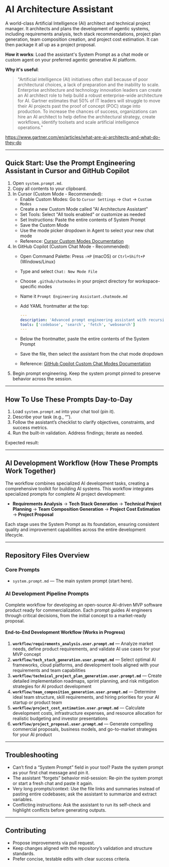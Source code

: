 # AI Architecture Assistant

A world-class Artificial Intelligence (AI) architect and technical project manager. It architects and plans the development of agentic systems, including requirements analysis, tech stack recommendations, project plan generation, team composition creation, and project cost estimation. It can then package it all up as a project proposal.

**How it works**: Load the assistant's System Prompt as a chat mode or custom agent on your preferred agentic generative AI platform.

**Why it's useful**:
> "Artificial intelligence (AI) initiatives often stall because of poor architectural choices, a lack of preparation and the inability to scale. Enterprise architecture and technology innovation leaders can create an AI architect role to help build a robust enterprise-wide architecture for AI.
Gartner estimates that 50% of IT leaders will struggle to move their AI projects past the proof of concept (POC) stage into production. To increase the chances of success, organizations can hire an AI architect to help define the architectural strategy, create workflows, identify toolsets and scale artificial intelligence operations."

<https://www.gartner.com/en/articles/what-are-ai-architects-and-what-do-they-do>

---

## Quick Start: Use the Prompt Engineering Assistant in Cursor and GitHub Copilot

1. Open `system.prompt.md`.
2. Copy all contents to your clipboard.
3. In Cursor (Custom Mode - Recommended):
   - Enable Custom Modes: Go to `Cursor Settings` → `Chat` → `Custom Modes`
   - Create a new Custom Mode called "AI Architecture Assistant"
   - Set Tools: Select "All tools enabled" or customize as needed
   - Set Instructions: Paste the entire contents of System Prompt
   - Save the Custom Mode
   - Use the mode picker dropdown in Agent to select your new chat mode
   - Reference: [Cursor Custom Modes Documentation](https://docs.cursor.com/en/agent/modes#custom)
4. In GitHub Copilot (Custom Chat Mode - Recommended):
   - Open Command Palette: Press `⇧⌘P` (macOS) or `Ctrl+Shift+P` (Windows/Linux)
   - Type and select `Chat: New Mode File`
   - Choose `.github/chatmodes` in your project directory for workspace-specific modes
   - Name it `Prompt Engineering Assistant.chatmode.md`
   - Add YAML frontmatter at the top:

     ```yaml
     ---
     description: 'Advanced prompt engineering assistant with recursive improvement capabilities'
     tools: ['codebase', 'search', 'fetch', 'websearch']
     ---
     ```

   - Below the frontmatter, paste the entire contents of the System Prompt
   - Save the file, then select the assistant from the chat mode dropdown
   - Reference: [GitHub Copilot Custom Chat Modes Documentation](https://code.visualstudio.com/docs/copilot/customization/custom-chat-modes)
5. Begin prompt engineering. Keep the system prompt pinned to preserve behavior across the session.

---

## How To Use These Prompts Day-to-Day

1. Load `system.prompt.md` into your chat tool (pin it).
2. Describe your task (e.g., “”).
3. Follow the assistant’s checklist to clarify objectives, constraints, and success metrics.
4. Run the built-in validation. Address findings; iterate as needed.

Expected result: 

---

## AI Development Workflow (How These Prompts Work Together)

The workflow combines specialized AI development tasks, creating a comprehensive toolkit for building AI systems. This workflow integrates specialized prompts for complete AI project development:

- **Requirements Analysis** → **Tech Stack Generation** → **Technical Project Planning** → **Team Composition Generation** → **Project Cost Estimation** → **Project Proposal**

Each stage uses the System Prompt as its foundation, ensuring consistent quality and improvement capabilities across the entire development lifecycle.

---

## Repository Files Overview

### Core Prompts

- `system.prompt.md` — The main system prompt (start here).

### AI Development Pipeline Prompts

Complete workflow for developing an open-source AI-driven MVP software product ready for commercialization. Each prompt guides AI engineers through critical decisions, from the initial concept to a market-ready proposal.

#### End-to-End Development Workflow (Works in Progress)

1. **`workflow/requirements_analysis.user.prompt.md`** — Analyze market needs, define product requirements, and validate AI use cases for your MVP concept
2. **`workflow/tech_stack_generation.user.prompt.md`** — Select optimal AI frameworks, cloud platforms, and development tools aligned with your requirements and team capabilities  
3. **`workflow/technical_project_plan_generation.user.prompt.md`** — Create detailed implementation roadmaps, sprint planning, and risk mitigation strategies for AI product development
4. **`workflow/team_composition_generation.user.prompt.md`** — Determine ideal team structure, skill requirements, and hiring priorities for your AI startup or product team
5. **`workflow/project_cost_estimation.user.prompt.md`** — Calculate development costs, infrastructure expenses, and resource allocation for realistic budgeting and investor presentations
6. **`workflow/project_proposal.user.prompt.md`** — Generate compelling commercial proposals, business models, and go-to-market strategies for your AI product

---

## Troubleshooting

- Can’t find a “System Prompt” field in your tool? Paste the system prompt as your first chat message and pin it.
- The assistant “forgets” behavior mid-session: Re-pin the system prompt or start a fresh chat and paste it again.
- Very long prompts/context: Use the file links and summaries instead of pasting entire codebases; ask the assistant to summarize and extract variables.
- Conflicting instructions: Ask the assistant to run its self-check and highlight conflicts before generating outputs.

---

## Contributing

- Propose improvements via pull request.
- Keep changes aligned with the repository’s validation and structure standards.
- Prefer concise, testable edits with clear success criteria.
